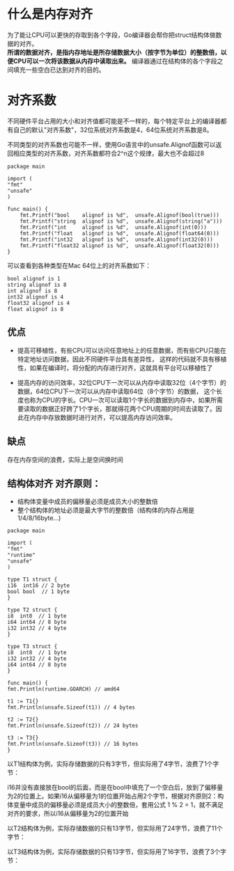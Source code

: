 # 什么是内存对齐

为了能让CPU可以更快的存取到各个字段，Go编译器会帮你把struct结构体做数据的对齐。  
**所谓的数据对齐，是指内存地址是所存储数据大小（按字节为单位）的整数倍，以便CPU可以一次将该数据从内存中读取出来。**
编译器通过在结构体的各个字段之间填充一些空白已达到对齐的目的。

# 对齐系数
不同硬件平台占用的大小和对齐值都可能是不一样的，每个特定平台上的编译器都有自己的默认"对齐系数"，32位系统对齐系数是4，64位系统对齐系数是8。

不同类型的对齐系数也可能不一样，使用Go语言中的unsafe.Alignof函数可以返回相应类型的对齐系数，对齐系数都符合2^n这个规律，最大也不会超过8
```
package main

import (
"fmt"
"unsafe"
)

func main() {
    fmt.Printf("bool    alignof is %d",  unsafe.Alignof(bool(true)))
    fmt.Printf("string  alignof is %d",  unsafe.Alignof(string("a")))
    fmt.Printf("int     alignof is %d",  unsafe.Alignof(int(0)))
    fmt.Printf("float   alignof is %d",  unsafe.Alignof(float64(0)))
    fmt.Printf("int32   alignof is %d",  unsafe.Alignof(int32(0)))
    fmt.Printf("float32 alignof is %d",  unsafe.Alignof(float32(0)))
}
```
可以查看到各种类型在Mac 64位上的对齐系数如下：
```
bool alignof is 1
string alignof is 8
int alignof is 8
int32 alignof is 4
float32 alignof is 4
float alignof is 8
```
## 优点
* 提高可移植性，有些CPU可以访问任意地址上的任意数据，而有些CPU只能在特定地址访问数据，因此不同硬件平台具有差异性，
这样的代码就不具有移植性，如果在编译时，将分配的内存进行对齐，这就具有平台可以移植性了

* 提高内存的访问效率，32位CPU下一次可以从内存中读取32位（4个字节）的数据，64位CPU下一次可以从内存中读取64位（8个字节）的数据，
这个长度也称为CPU的字长。CPU一次可以读取1个字长的数据到内存中，如果所需要读取的数据正好跨了1个字长，那就得花两个CPU周期的时间去读取了。因此在内存中存放数据时进行对齐，可以提高内存访问效率。

## 缺点
存在内存空间的浪费，实际上是空间换时间

## 结构体对齐 对齐原则：

* 结构体变量中成员的偏移量必须是成员大小的整数倍
* 整个结构体的地址必须是最大字节的整数倍（结构体的内存占用是1/4/8/16byte…)
```
package main

import (
"fmt"
"runtime"
"unsafe"
)

type T1 struct {
i16  int16 // 2 byte
bool bool  // 1 byte
}

type T2 struct {
i8  int8  // 1 byte
i64 int64 // 8 byte
i32 int32 // 4 byte
}

type T3 struct {
i8  int8  // 1 byte
i32 int32 // 4 byte
i64 int64 // 8 byte
}

func main() {
fmt.Println(runtime.GOARCH) // amd64

t1 := T1{}
fmt.Println(unsafe.Sizeof(t1)) // 4 bytes

t2 := T2{}
fmt.Println(unsafe.Sizeof(t2)) // 24 bytes

t3 := T3{}
fmt.Println(unsafe.Sizeof(t3)) // 16 bytes
}
```
以T1结构体为例，实际存储数据的只有3字节，但实际用了4字节，浪费了1个字节：

i16并没有直接放在bool的后面，而是在bool中填充了一个空白后，放到了偏移量为2的位置上。如果i16从偏移量为1的位置开始占用2个字节，根据对齐原则2：构体变量中成员的偏移量必须是成员大小的整数倍，套用公式 1 % 2 = 1，就不满足对齐的要求，所以i16从偏移量为2的位置开始

以T2结构体为例，实际存储数据的只有13字节，但实际用了24字节，浪费了11个字节：

以T3结构体为例，实际存储数据的只有13字节，但实际用了16字节，浪费了3个字节：


